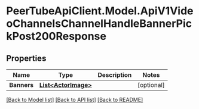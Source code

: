# PeerTubeApiClient.Model.ApiV1VideoChannelsChannelHandleBannerPickPost200Response

## Properties

Name | Type | Description | Notes
------------ | ------------- | ------------- | -------------
**Banners** | [**List&lt;ActorImage&gt;**](ActorImage.md) |  | [optional] 

[[Back to Model list]](../README.md#documentation-for-models) [[Back to API list]](../README.md#documentation-for-api-endpoints) [[Back to README]](../README.md)

